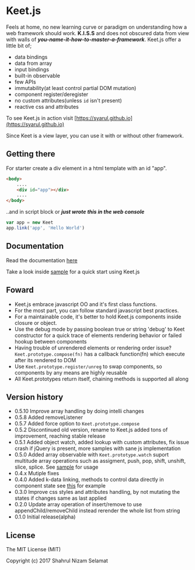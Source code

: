 # Keet.js

Feels at home, no new learning curve or paradigm on understanding how a web framework should work. **K.I.S.S** and does not obscured data from view with walls of ***you-name-it-how-to-master-a-framework***. Keet.js offer a little bit of;

- data bindings
- data from array
- input bindings
- built-in observable
- few APIs
- immutability(at least control partial DOM mutation)
- component register/deregister
- no custom attributes(unless ```id``` isn't present)
- reactive css and attributes

To see Keet.js in action visit [https://syarul.github.io](https://syarul.github.io)

Since Keet is a view layer, you can use it with or without other framework.  

## Getting there
For starter create a div element in a html template with an id "app".

```html
<body>
    ....
    <div id="app"></div>
    ....
</body>
```
..and in script block or ***just wrote this in the web console***
```javascript
var app = new Keet
app.link('app', 'Hello World')
```
## Documentation

Read the documentation [here](https://github.com/syarul/keet/blob/master/docs/DOCUMENTATION.md)

Take a look inside [sample](https://github.com/syarul/keet/tree/master/sample) for a quick start using  Keet.js

## Foward

- Keet.js embrace javascript OO and it's first class functions.
- For the most part, you can follow standard javascript best practices.
- For a maintainable code, it's better to hold Keet.js components inside closure or object.
- Use the debug mode by passing boolean true or string 'debug' to Keet constructor for a quick trace of elements rendering behavior or failed hookup between components
- Having trouble of unrendered elements or rendering order issue? ```Keet.prototype.compose(fn)``` has a callback function(fn) which execute after its rendered to DOM
- Use ```Keet.prototype.register/unreg``` to swap components, so components by any means are highly reusable
- All Keet.prototypes return itself, chaining methods is supported all along

## Version history

- 0.5.10 Improve array handling by doing intelli changes
- 0.5.8 Added removeListener
- 0.5.7 Added force option to ```Keet.prototype.compose```
- 0.5.2 Discontinued old version, rename to Keet.js added tons of improvement, reaching stable release
- 0.5.1 Added object watch, added lookup with custom attributes, fix issue crash if jQuery is present, more samples with sane js implementation
- 0.5.0 Added array observable with ```Keet.prototype.watch``` suport multitude array operations such as assigment, push, pop, shift, unshift, slice, splice. See [sample](https://github.com/syarul/keet/tree/master/sample/array-observable.js) for usage
- 0.4.x Mutiple fixes
- 0.4.0 Added k-data linking, methods to control data directly in component state see [this](https://github.com/syarul/keet/tree/master/sample/k-data.js) for example
- 0.3.0 Improve css styles and attributes handling, by not mutating the states if changes same as last applied
- 0.2.0 Update array operation of insert/remove to use appendChild/removeChild instead rerender the whole list from string
- 0.1.0 Initial release(alpha)

## License

The MIT License (MIT)

Copyright (c) 2017 Shahrul Nizam Selamat
  
